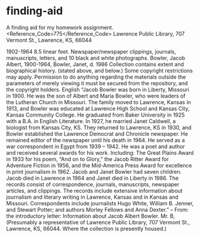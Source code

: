# finding-aid
A finding aid for my homework assignment.
<Reference_Code>775</Reference_Code>
<Location>Lawrence Public Library, 707 Vermont St., Lawrence, KS, 66044</Location>
<Title>Jacob Albert Bowler Papers</Title>
<Date>1902-1964</Date>
<Extent>8.5 linear feet. <Includes>Newspaper/newspaper clippings, journals, manuscripts, letters, and 10 black and white photographs.</Includes></Extent>
<Name_of_Creators>Bowler, Jacob Albert, 1900-1964, Bowler, Janet, d. 1986</Name_of_Creators>
<Scope_and_content>Collection contains extent and biographical history. (stated above, and below.)</Scope and content>
<Conditions_Governing_Access_Element>Some copyright restrictions may apply. Permission to do anything regarding the materials outside the parameters of merely viewing it must be secured from the repository, and the copyright holders.</Conditions_Governing_Access_Element>
<Languages>English</Languages>
<Biographical_History>“Jacob Bowler was born in Liberty, Missouri in 1900. He was the son of Albert and Maria Bowler, who were leaders of the Lutheran Church in Missouri. The family moved to Lawrence, Kansas in 1913, and Bowler was educated at Lawrence High School and Kansas City, Kansas Community College. He graduated from Baker University in 1925 with a B.A. in English Literature. In 1927, he married Janet Caldwell, a biologist from Kansas City, KS.
    They returned to Lawrence, KS in 1930, and Bowler established the Lawrence Democrat and Chronicle newspaper. He remained editor of the newspaper until his death in 1964. He served as a war correspondent in Egypt from 1939 – 1942. He was a poet and author and received several awards for his work. Including: The Great Plains Award in 1933 for his poem, “And on to Glory,” the Jacob Ritter Award for Adventure Fiction in 1956, and the Mid-America Press Award for excellence in print journalism in 1962.
    Jacob and Janet Bowler had seven children. Jacob died in Lawrence in 1964 and Janet died in Liberty in 1986. The records consist of correspondence, journals, manuscripts, newspaper articles, and clippings. The records include extensive information about journalism and literary writing in Lawrence, Kansas and in Kansas and Missouri. Correspondents include journalists Hugo White, William B. Jenner, and Stewart Potter; and authors Morley Fellows and Anna Dexter.” – From: the introductory letter: Information about Jacob Albert Bowler.</Biographical_History>
<Acquired_Through>Mr. B, (Presumably a representative of Lawrence Public Library, 707 Vermont St., Lawrence, KS, 66044. Where the collection is presently housed.)</Acquired_Through>
